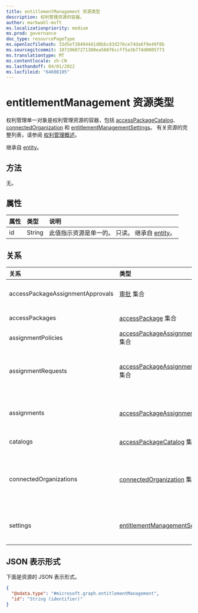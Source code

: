 ```yaml
---
title: entitlementManagement 资源类型
description: 权利管理资源的容器。
author: markwahl-msft
ms.localizationpriority: medium
ms.prod: governance
doc_type: resourcePageType
ms.openlocfilehash: 33d5ef28494441d0bbc83d276ce74da6f9e49f8b
ms.sourcegitcommit: 10719607271380ea56076ccff5a3b774d0005773
ms.translationtype: MT
ms.contentlocale: zh-CN
ms.lasthandoff: 04/01/2022
ms.locfileid: "64608105"
---
```

# <a name="entitlementmanagement-resource-type"></a>entitlementManagement 资源类型

权利管理单一对象是权利管理资源的容器，包括 [accessPackageCatalog](accesspackagecatalog.md)、 [connectedOrganization](connectedorganization.md) 和 [entitlementManagementSettings](entitlementmanagementsettings.md)。  有关资源的完整列表，请参阅 [权利管理概述](entitlementmanagement-overview.md)。

继承自 [entity](entity.md)。

## <a name="methods"></a>方法

无。

## <a name="properties"></a>属性
|属性|类型|说明|
|:---|:---|:---|
|id|String|此值指示资源是单一的。 只读。 继承自 [entity](entity.md)。|

## <a name="relationships"></a>关系
|关系|类型|Description|
|:---|:---|:---|
|accessPackageAssignmentApprovals|[审批](../resources/approval.md) 集合 | 工作分配请求的审批阶段。|
|accessPackages|[accessPackage](../resources/accesspackage.md) 集合|表示访问包对象。|
|assignmentPolicies|[accessPackageAssignmentPolicy](../resources/accesspackageassignmentpolicy.md) 集合|访问包分配策略。|
|assignmentRequests|[accessPackageAssignmentRequest](../resources/accesspackageassignmentrequest.md) 集合|表示由用户或代表用户创建的访问包分配请求。|
|assignments|[accessPackageAssignment](../resources/accesspackageassignment.md) 集合| 表示向用户或组用户或 (主题授予) 。|
|catalogs|[accessPackageCatalog](../resources/accesspackagecatalog.md) 集合| 表示访问包的集合。|
|connectedOrganizations|[connectedOrganization](../resources/connectedorganization.md) 集合|表示对其他组织（用户可以请求访问）的目录或域的引用。|
|settings|[entitlementManagementSettings](../resources/entitlementmanagementsettings.md)| 表示控制权利管理Azure AD的设置。|

## <a name="json-representation"></a>JSON 表示形式
下面是资源的 JSON 表示形式。
<!-- {
  "blockType": "resource",
  "keyProperty": "id",
  "@odata.type": "microsoft.graph.entitlementManagement",
  "openType": false
}
-->
``` json
{
  "@odata.type": "#microsoft.graph.entitlementManagement",
  "id": "String (identifier)"
}
```


